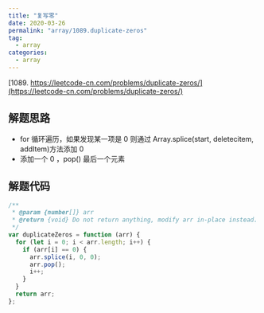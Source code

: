 ```yaml
---
title: "复写零"
date: 2020-03-26
permalink: "array/1089.duplicate-zeros"
tag:
  - array
categories:
  - array
---
```


[1089. https://leetcode-cn.com/problems/duplicate-zeros/](https://leetcode-cn.com/problems/duplicate-zeros/)

## 解题思路

- for 循环遍历，如果发现某一项是 0 则通过 Array.splice(start, deletecitem, addItem)方法添加 0
- 添加一个 0 ，pop() 最后一个元素

## 解题代码

```js
/**
 * @param {number[]} arr
 * @return {void} Do not return anything, modify arr in-place instead.
 */
var duplicateZeros = function (arr) {
  for (let i = 0; i < arr.length; i++) {
    if (arr[i] == 0) {
      arr.splice(i, 0, 0);
      arr.pop();
      i++;
    }
  }
  return arr;
};
```
